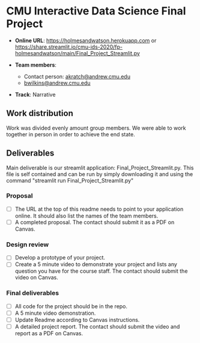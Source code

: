 # CMU Interactive Data Science Final Project

* **Online URL**: https://holmesandwatson.herokuapp.com or https://share.streamlit.io/cmu-ids-2020/fp-holmesandwatson/main/Final_Project_Streamlit.py
* **Team members**:
  * Contact person: akratch@andrew.cmu.edu
  * bwilkins@andrew.cmu.edu
  
* **Track**: Narrative

## Work distribution

Work was divided evenly amount group members. We were able to work together in person in order to achieve the end state. 

## Deliverables

Main deliverable is our streamlit application: Final_Project_Streamlit.py. This file is self contained and can be run by simply downloading it
and using the command "streamlit run Final_Project_Streamlit.py" 

### Proposal

- [ ] The URL at the top of this readme needs to point to your application online. It should also list the names of the team members.
- [ ] A completed proposal. The contact should submit it as a PDF on Canvas.

### Design review

- [ ] Develop a prototype of your project.
- [ ] Create a 5 minute video to demonstrate your project and lists any question you have for the course staff. The contact should submit the video on Canvas.

### Final deliverables

- [ ] All code for the project should be in the repo.
- [ ] A 5 minute video demonstration.
- [ ] Update Readme according to Canvas instructions.
- [ ] A detailed project report. The contact should submit the video and report as a PDF on Canvas.
